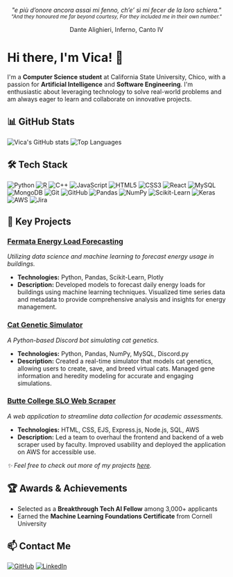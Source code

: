 <p align="center"><i>"e più d’onore ancora assai mi fenno, ch’e’ sì mi fecer de la loro schiera."</i><br>
<sub><i>"And they honoured me far beyond courtesy, For they included me in their own number."</i></sub></p>
<p align="center">Dante Alighieri, Inferno, Canto IV</p>

# Hi there, I'm Vica! 👋

I'm a **Computer Science student** at California State University, Chico, with a passion for **Artificial Intelligence** and **Software Engineering**. I'm enthusiastic about leveraging technology to solve real-world problems and am always eager to learn and collaborate on innovative projects.

## 📊 GitHub Stats

![Vica's GitHub stats](https://github-readme-stats.vercel.app/api?username=VicaWorth&show_icons=true&theme=nord)
![Top Languages](https://github-readme-stats.vercel.app/api/top-langs/?username=VicaWorth&layout=compact&theme=nord&exclude_repo=notebook)

## 🛠 Tech Stack

![Python](https://img.shields.io/badge/-Python-3776AB?style=flat&logo=python&logoColor=white)
![R](https://img.shields.io/badge/-R-276DC3?style=flat&logo=r&logoColor=white)
![C++](https://img.shields.io/badge/-C++-00599C?style=flat&logo=c%2B%2B&logoColor=white)
![JavaScript](https://img.shields.io/badge/-JavaScript-F7DF1E?style=flat&logo=javascript&logoColor=black)
![HTML5](https://img.shields.io/badge/-HTML5-E34F26?style=flat&logo=html5&logoColor=white)
![CSS3](https://img.shields.io/badge/-CSS3-1572B6?style=flat&logo=css3&logoColor=white)
![React](https://img.shields.io/badge/-React-61DAFB?style=flat&logo=react&logoColor=black)
![MySQL](https://img.shields.io/badge/-MySQL-4479A1?style=flat&logo=mysql&logoColor=white)
![MongoDB](https://img.shields.io/badge/-MongoDB-47A248?style=flat&logo=mongodb&logoColor=white)
![Git](https://img.shields.io/badge/-Git-F05032?style=flat&logo=git&logoColor=white)
![GitHub](https://img.shields.io/badge/-GitHub-181717?style=flat&logo=github&logoColor=white)
![Pandas](https://img.shields.io/badge/-Pandas-150458?style=flat&logo=pandas&logoColor=white)
![NumPy](https://img.shields.io/badge/-NumPy-013243?style=flat&logo=numpy&logoColor=white)
![Scikit-Learn](https://img.shields.io/badge/-Scikit--Learn-F7931E?style=flat&logo=scikit-learn&logoColor=white)
![Keras](https://img.shields.io/badge/-Keras-D00000?style=flat&logo=keras&logoColor=white)
![AWS](https://img.shields.io/badge/-AWS-232F3E?style=flat&logo=amazon-aws&logoColor=white)
![Jira](https://img.shields.io/badge/-Jira-0052CC?style=flat&logo=jira&logoColor=white)

## 🚀 Key Projects

### [Fermata Energy Load Forecasting](https://github.com/mainoahmuna/FermataEnergy_BTTStudio)
*Utilizing data science and machine learning to forecast energy usage in buildings.*

- **Technologies:** Python, Pandas, Scikit-Learn, Plotly
- **Description:** Developed models to forecast daily energy loads for buildings using machine learning techniques. Visualized time series data and metadata to provide comprehensive analysis and insights for energy management.

### [Cat Genetic Simulator](https://github.com/VicaWorth/dbot_cat)
*A Python-based Discord bot simulating cat genetics.*

- **Technologies:** Python, Pandas, NumPy, MySQL, Discord.py
- **Description:** Created a real-time simulator that models cat genetics, allowing users to create, save, and breed virtual cats. Managed gene information and heredity modeling for accurate and engaging simulations.

### [Butte College SLO Web Scraper](https://github.com/VicaWorth/csci-36)
*A web application to streamline data collection for academic assessments.*

- **Technologies:** HTML, CSS, EJS, Express.js, Node.js, SQL, AWS
- **Description:** Led a team to overhaul the frontend and backend of a web scraper used by faculty. Improved usability and deployed the application on AWS for accessible use.

*✨ Feel free to check out more of my projects [here](https://github.com/VicaWorth?tab=repositories).*

## 🏆 Awards & Achievements
- Selected as a **Breakthrough Tech AI Fellow** among 3,000+ applicants
- Earned the **Machine Learning Foundations Certificate** from Cornell University

## 📫 Contact Me
[![GitHub](https://img.shields.io/badge/-GitHub-181717?style=flat&logo=github&logoColor=white)](https://github.com/vicaworth)
[![LinkedIn](https://img.shields.io/badge/-LinkedIn-0A66C2?style=flat&logo=linkedin&logoColor=white)](https://www.linkedin.com/in/vicaworth/)
